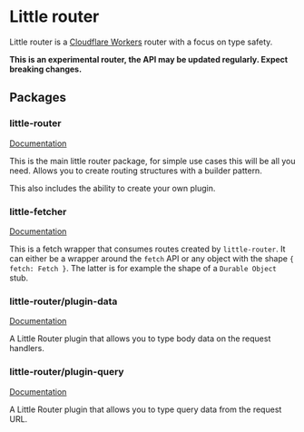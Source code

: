 # Little router

Little router is a [Cloudflare Workers](https://developers.cloudflare.com/workers/)
router with a focus on type safety.

**This is an experimental router, the API may be updated regularly. Expect
breaking changes.**

## Packages

### little-router

[Documentation](./packages/little-router/README.md)

This is the main little router package, for simple use cases this will be all
you need. Allows you to create routing structures with a builder pattern.

This also includes the ability to create your own plugin.

### little-fetcher

[Documentation](./packages/little-fetcher/README.md)

This is a fetch wrapper that consumes routes created by `little-router`. It can either be a wrapper around the `fetch` API or any object with the shape `{ fetch: Fetch }`. The latter is for example the shape of a `Durable Object` stub.

### little-router/plugin-data

[Documentation](./packages/little-router-plugin-data/README.md)

A Little Router plugin that allows you to type body data on the request
handlers.

### little-router/plugin-query

[Documentation](./packages/little-router-plugin-query/README.md)

A Little Router plugin that allows you to type query data from the request URL.
